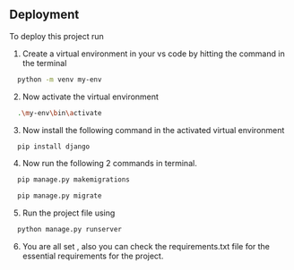 
## Deployment

To deploy this project run

1. Create a virtual environment in your vs code by hitting the command in the terminal
```bash
  python -m venv my-env
```
2. Now activate the virtual environment
```bash
  .\my-env\bin\activate
```
3. Now install the following command in the activated virtual environment
```bash
  pip install django
```
4. Now run the following 2 commands in terminal.
```bash
  pip manage.py makemigrations
  ```
```bash
  pip manage.py migrate
  ```  

5. Run the project file using 
```bash
  python manage.py runserver
```
6. You are all set , also you can check the requirements.txt file for the essential requirements for the project.
 
